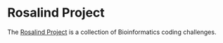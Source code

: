 # Rosalind Project

The [Rosalind Project](http://rosalind.info/problems/list-view/) is a collection of Bioinformatics coding challenges.
